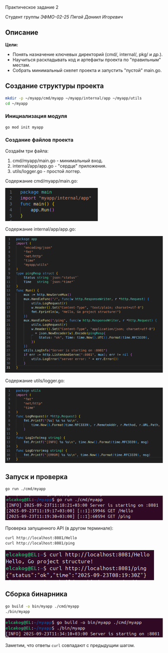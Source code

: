  Практическое задание 2

Студент группы *ЭФМО-02-25 Пягай Даниил Игоревич*

## Описание

**Цели:**

- Понять назначение ключевых директорий (cmd/, internal/, pkg/ и др.).
- Научиться раскладывать код и артефакты проекта по "правильным" местам.
- Собрать минимальный скелет проекта и запустить "пустой" main.go.

## Создание структуры проекта

```bash
mkdir -p ~/myapp/cmd/myapp ~/myapp/internal/app ~/myapp/utils
cd ~/myapp
```

### Инициализация модуля

```bash
go mod init myapp
```

### Создание файлов проекта

Создаём три файла:

1. cmd/myapp/main.go - минимальный вход.
2. internal/app/app.go - "сердце" приложения.
3. utils/logger.go - простой логгер.

Содержание cmd/myapp/main.go:

![main.go](img/main.go.png)

Содержание internal/app/app.go:

![app.go](img/app.go.png)

Содержание utils/logger.go:

![logger.go](img/logger.go.png)

## Запуск и проверка

```bash
go run ./cmd/myapp
```
![run.go](img/go.run.png)

Проверка запущенного API (в другом терминале):

```bash
curl http://localhost:8081/Hello
curl http://localhost:8081/ping
```
![curl](img/curl.png)

## Сборка бинарника

```bash
go build -o bin/myapp ./cmd/myapp
./bin/myapp
```

![build.go](img/build.go.png)

Заметим, что ответы `curl` совпадают с предыдущим шагом.
